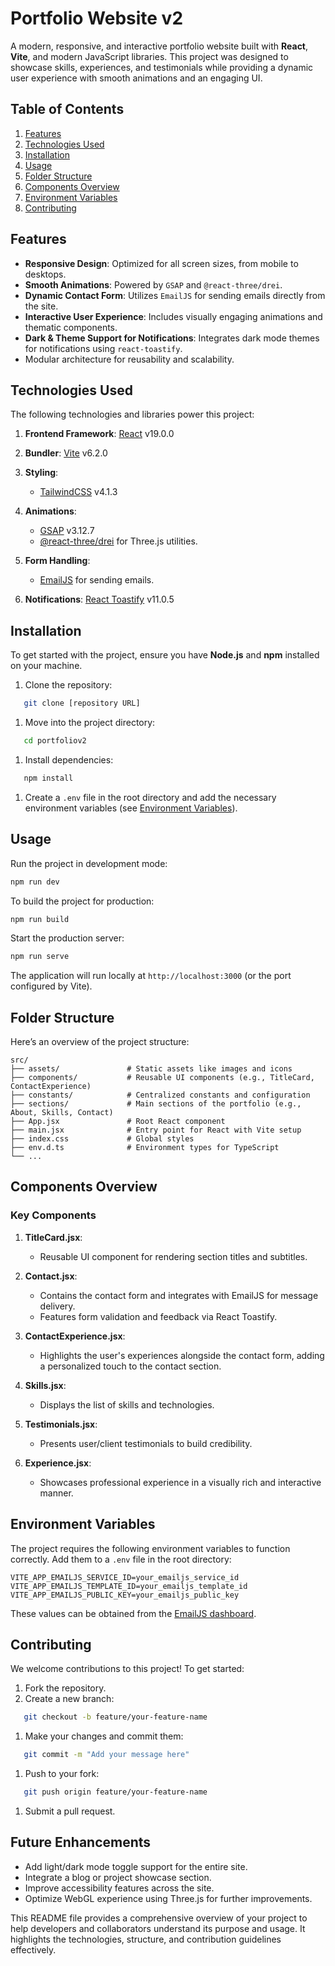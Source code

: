 # Portfolio Website v2
A modern, responsive, and interactive portfolio website built with **React**, **Vite**, and modern JavaScript libraries. This project was designed to showcase skills, experiences, and testimonials while providing a dynamic user experience with smooth animations and an engaging UI.
## Table of Contents
1. [Features](#features)
2. [Technologies Used](#technologies-used)
3. [Installation](#installation)
4. [Usage](#usage)
5. [Folder Structure](#folder-structure)
6. [Components Overview](#components-overview)
7. [Environment Variables](#environment-variables)
8. [Contributing](#contributing)

## Features
- **Responsive Design**: Optimized for all screen sizes, from mobile to desktops.
- **Smooth Animations**: Powered by `GSAP` and `@react-three/drei`.
- **Dynamic Contact Form**: Utilizes `EmailJS` for sending emails directly from the site.
- **Interactive User Experience**: Includes visually engaging animations and thematic components.
- **Dark & Theme Support for Notifications**: Integrates dark mode themes for notifications using `react-toastify`.
- Modular architecture for reusability and scalability.

## Technologies Used
The following technologies and libraries power this project:
1. **Frontend Framework**: [React](https://reactjs.org/) v19.0.0
2. **Bundler**: [Vite](https://vitejs.dev/) v6.2.0
3. **Styling**:
    - [TailwindCSS](https://tailwindcss.com/) v4.1.3

4. **Animations**:
    - [GSAP](https://greensock.com/gsap/) v3.12.7
    - [@react-three/drei](https://github.com/pmndrs/drei) for Three.js utilities.

5. **Form Handling**:
    - [EmailJS](https://www.emailjs.com/) for sending emails.

6. **Notifications**: [React Toastify](https://github.com/fkhadra/react-toastify) v11.0.5

## Installation
To get started with the project, ensure you have **Node.js** and **npm** installed on your machine.
1. Clone the repository:
``` bash
   git clone [repository URL]
```
1. Move into the project directory:
``` bash
   cd portfoliov2
```
1. Install dependencies:
``` bash
   npm install
```
1. Create a `.env` file in the root directory and add the necessary environment variables (see [Environment Variables](#environment-variables)).

## Usage
Run the project in development mode:
``` bash
npm run dev
```
To build the project for production:
``` bash
npm run build
```
Start the production server:
``` bash
npm run serve
```
The application will run locally at `http://localhost:3000` (or the port configured by Vite).
## Folder Structure
Here’s an overview of the project structure:
``` 
src/
├── assets/               # Static assets like images and icons
├── components/           # Reusable UI components (e.g., TitleCard, ContactExperience)
├── constants/            # Centralized constants and configuration
├── sections/             # Main sections of the portfolio (e.g., About, Skills, Contact)
├── App.jsx               # Root React component
├── main.jsx              # Entry point for React with Vite setup
├── index.css             # Global styles
├── env.d.ts              # Environment types for TypeScript
└── ...
```
## Components Overview
### Key Components
1. **TitleCard.jsx**:
    - Reusable UI component for rendering section titles and subtitles.

2. **Contact.jsx**:
    - Contains the contact form and integrates with EmailJS for message delivery.
    - Features form validation and feedback via React Toastify.

3. **ContactExperience.jsx**:
    - Highlights the user's experiences alongside the contact form, adding a personalized touch to the contact section.

4. **Skills.jsx**:
    - Displays the list of skills and technologies.

5. **Testimonials.jsx**:
    - Presents user/client testimonials to build credibility.

6. **Experience.jsx**:
    - Showcases professional experience in a visually rich and interactive manner.

## Environment Variables
The project requires the following environment variables to function correctly. Add them to a `.env` file in the root directory:
``` plaintext
VITE_APP_EMAILJS_SERVICE_ID=your_emailjs_service_id
VITE_APP_EMAILJS_TEMPLATE_ID=your_emailjs_template_id
VITE_APP_EMAILJS_PUBLIC_KEY=your_emailjs_public_key
```
These values can be obtained from the [EmailJS dashboard](https://dashboard.emailjs.com/).
## Contributing
We welcome contributions to this project! To get started:
1. Fork the repository.
2. Create a new branch:
``` bash
   git checkout -b feature/your-feature-name
```
1. Make your changes and commit them:
``` bash
   git commit -m "Add your message here"
```
1. Push to your fork:
``` bash
   git push origin feature/your-feature-name
```
1. Submit a pull request.

## Future Enhancements
- Add light/dark mode toggle support for the entire site.
- Integrate a blog or project showcase section.
- Improve accessibility features across the site.
- Optimize WebGL experience using Three.js for further improvements.

This README file provides a comprehensive overview of your project to help developers and collaborators understand its purpose and usage. It highlights the technologies, structure, and contribution guidelines effectively.
